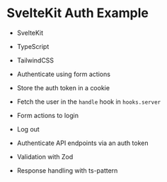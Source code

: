 # SvelteKit Auth Example

- SvelteKit
- TypeScript
- TailwindCSS

- Authenticate using form actions
- Store the auth token in a cookie
- Fetch the user in the `handle` hook in `hooks.server`
- Form actions to login
- Log out
- Authenticate API endpoints via an auth token
- Validation with Zod
- Response handling with ts-pattern
